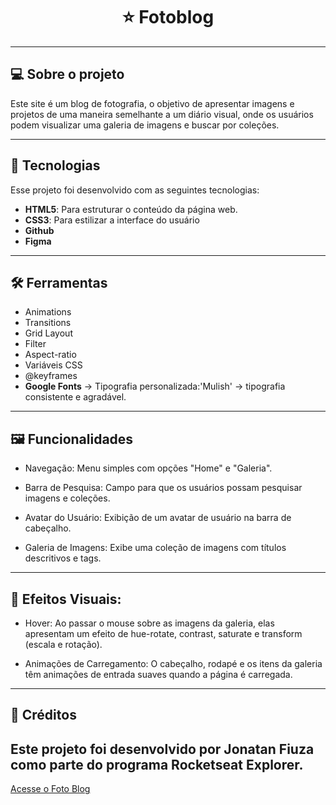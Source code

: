 <h1 align="center"> ⭐ Fotoblog </h1>

---

## 💻 Sobre o projeto

Este site é um blog de fotografia, o objetivo de apresentar imagens e projetos de uma maneira semelhante a um diário visual, onde os usuários podem visualizar uma galeria de imagens e buscar por coleções.  

---

## 🚀 Tecnologias

Esse projeto foi desenvolvido com as seguintes tecnologias:

- **HTML5**: Para estruturar o conteúdo da página web.
- **CSS3**: Para estilizar a interface do usuário
- **Github**
- **Figma**

---

## 🛠️ Ferramentas

- Animations
- Transitions
- Grid Layout
- Filter
- Aspect-ratio
- Variáveis CSS
- @keyframes
- **Google Fonts** → Tipografia personalizada:'Mulish' → tipografia consistente e agradável.

---

## 🖼️ Funcionalidades

- Navegação: Menu simples com opções "Home" e "Galeria".

- Barra de Pesquisa: Campo para que os usuários possam pesquisar imagens e coleções.

- Avatar do Usuário: Exibição de um avatar de usuário na barra de cabeçalho.

- Galeria de Imagens: Exibe uma coleção de imagens com títulos descritivos e tags.

---

## 👀 Efeitos Visuais:

- Hover: Ao passar o mouse sobre as imagens da galeria, elas apresentam um efeito de hue-rotate, contrast, saturate e transform (escala e rotação).

- Animações de Carregamento: O cabeçalho, rodapé e os itens da galeria têm animações de entrada suaves quando a página é carregada.

---

## 📇 Créditos
Este projeto foi desenvolvido por Jonatan Fiuza como parte do programa Rocketseat Explorer.
---
[Acesse o Foto Blog](https://jonatanfz.github.io/photoblog/)

